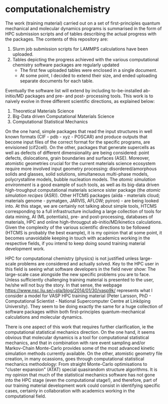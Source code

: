 
# computationalchemistry

The work (training material) carried out on a set of first-principles quantum mechanical and molecular dynamics programs is summarised in the form of HPC submission scripts and of tables describing the actual progress with the packages. The contents of this repository are:

1. Slurm job submission scripts for LAMMPS calculations have been uploaded.
1. Tables depicting the progress achieved with the various computational chemistry software packages are regularly updated
   - The first few uploaded tables were enclosed in a single document.
   - At some point, I decided to extend their size, and ended uploading separate documents for each table.

Eventually the software list will extend by including to-be-installed ab-initio/MD packages and pre- and post- processing tools. This work is to naively evolve in three different scientific directions, as explained below:

1. Theoretical Materials Science
2. Big-Data driven Computational Materials Science
3. Computational Statistical Mechanics

On the one hand, simple packages that read the input structures in well known formats (CIF - pdb - xyz - POSCAR) and produce outputs that become input files of the correct format for the specific programs, are envisioned (cif2cell). On the other, packages that generate supercells as well as defects of different dimensionality are being considered: point defects, dislocations, grain boundaries and surfaces (ASE). Moreover, atomistic geometries crucial for the current materials science ecosystem require more involved input geometry processing: disordered/amorphous solids and glasses, solid solutions, simultaneous multi-phase models, polycrystalline models, bubble nucleation models. The *atomic simulation environment* is a good example of such tools, as well as its big-data driven high-troughput computational materials science sister package (the *atomic simulation recipes* (ASR)). Other HTCMS packages (aiida - materials cloud; materials genome - pymatgen, JARVIS, AFLOW; pyiron) - are being looked into. At this stage, we are certainly not talking about simple tools, HTCMS corresponding to a full infrastructure including a large collection of tools for data mining, AI (ML potentials), pre- and post-processing, databases of materials, HPC and online high-througput ab-initio/MD/kinetics calculations. Given the complexity of the various scientific directions to be followed (HTCMS is probably the best example), it is my opinion that at some point, it becomes unavoidable keeping in touch with academics working in the respective fields, if you intend to keep doing sound training material development work.

HPC for computational chemistry (physics) is not justified unless large-scale problems are considered and actually solved. Key to the HPC user in this field is seeing what software developers in the field never show: The large-scale case alongside the new specific problems you are to face. Unless sufficiently challenging training material is presented to the user, he/she will not buy the story. In that sense, the webpage https://www.nsc.liu.se/~pla/blog/2014/01/30/vasp9k/ represents what I consider a model for VASP HPC training material (Peter Larsson, PhD - Computational Scientist - National Supercomputer Centre at Linköping University). They seem to be doing exactly the same for a huge collection of software packages within both first-principles quantum-mechanical calculations and molecular dynamics.

There is one aspect of this work that requires further clarification, ie the computational statistical mechanics direction. On the one hand, it seems obvious that molecular dynamics is a tool for computational statistical mechanics, and that in combination with rare event sampling and/or Markov-Chain Monte-Carlo provides some of the most advanced kinetic simulation methods currently available. On the other, atomistic geometry file creation, in many ocassions, goes through computational statistical mechanics methodology: From straight Monte-Carlo optimisations to "cluster expansion" (ATAT) special quasirandom structure algorithms.
It is my opinion that much of the statistical mechanics software has not gone into the HPC stage (even the computational stage!), and therefore, part of our training material development work could consist in identifying specific cases, certainly in collaboration with academics working in the computational field.
